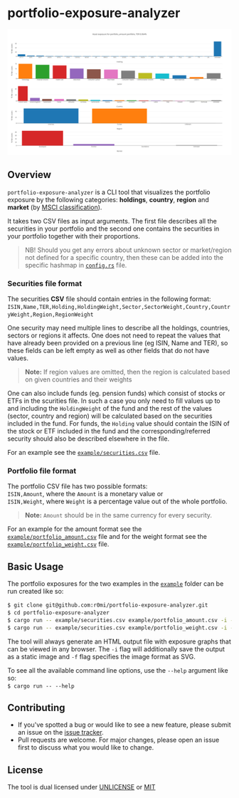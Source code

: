 # portfolio-exposure-analyzer

![Exposure of sample portfolio](./example/portfolio_amount.svg)

## Overview

`portfolio-exposure-analyzer` is a CLI tool that visualizes the portfolio exposure by the following categories: __holdings__, __country__, __region__ and __market__ (by [MSCI classification](https://www.msci.com/our-solutions/indexes/market-classification)).

It takes two CSV files as input arguments. The first file describes all the securities in your portfolio and the second one contains the securities in your portfolio together with their proportions.

> NB! Should you get any errors about unknown sector or market/region not defined for a specific country, then these can be added into the specific hashmap in [`config.rs`](./src/config.rs) file.

### Securities file format

The securities __CSV__ file should contain entries in the following format:  
`ISIN,Name,TER,Holding,HoldingWeight,Sector,SectorWeight,Country,CountryWeight,Region,RegionWeight`

One security may need multiple lines to describe all the holdings, countries, sectors or regions it affects. One does not need to repeat the values that have already been provided on a previous line (eg ISIN, Name and TER), so these fields can be left empty as well as other fields that do not have values.

> __Note:__ If region values are omitted, then the region is calculated based on given countries and their weights

One can also include funds (eg. pension funds) which consist of stocks or ETFs in the scurities file. In such a case you only need to fill values up to and including the `HoldingWeight` of the fund and the rest of the values (sector, country and region) will be calculated based on the securities included in the fund. For funds, the `Holding` value should contain the ISIN of the stock or ETF included in the fund and the corresponding/referred security should also be described elsewhere in the file.

For an example see the [`example/securities.csv`](./example/securities.csv) file.

### Portfolio file format

The portfolio CSV file has two possible formats:  
`ISIN,Amount`, where the `Amount` is a monetary value
or  
`ISIN,Weight`, where `Weight` is a percentage value out of the whole portfolio.

> __Note:__ `Amount` should be in the same currency for every security.

For an example for the amount format see the [`example/portfolio_amount.csv`](./example/portfolio_amount.csv) file and for the weight format see the [`example/portfolio_weight.csv`](./example/portfolio_weight.csv) file.


## Basic Usage

The portfolio exposures for the two examples in the [`example`](./example/) folder can be run created like so:
```sh
$ git clone git@github.com:r0mi/portfolio-exposure-analyzer.git
$ cd portfolio-exposure-analyzer
$ cargo run -- example/securities.csv example/portfolio_amount.csv -i -f svg
$ cargo run -- example/securities.csv example/portfolio_weight.csv -i -f svg
```

The tool will always generate an HTML output  file with exposure graphs that can be viewed in any browser. The `-i` flag will additionally save the output as a static image and `-f` flag specifies the image format as SVG.

To see all the available command line options, use the `--help` argument like so:  
```$ cargo run -- --help```

## Contributing

* If you've spotted a bug or would like to see a new feature, please submit an issue on the [issue tracker](https://github.com/r0mi/portfolio-exposure-analyzer/issues).
* Pull requests are welcome. For major changes, please open an issue first to discuss what you would like to change.

## License

The tool is dual licensed under [UNLICENSE](https://unlicense.org/) or [MIT](https://mit-license.org/)
